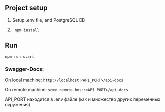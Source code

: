 ## Project setup
1) Setup .env file, and PostgreSQL DB
2) ```
    npm install
    ```

## Run
```
npm run start
```


### Swagger-Docs:
On local machine: `http://localhost:<API_PORT>/api-docs`

On remote machine: `some.remote.host:<API_PORT>/api-docs`

API_PORT находится в .env файле (как и множество других переменных окружения)

